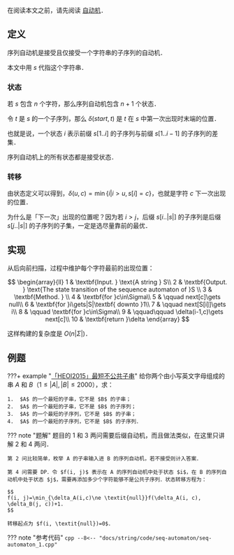 在阅读本文之前，请先阅读 [自动机](../misc/fsm.md)．

## 定义

序列自动机是接受且仅接受一个字符串的子序列的自动机．

本文中用 $s$ 代指这个字符串．

### 状态

若 $s$ 包含 $n$ 个字符，那么序列自动机包含 $n+1$ 个状态．

令 $t$ 是 $s$ 的一个子序列，那么 $\delta(start, t)$ 是 $t$ 在 $s$ 中第一次出现时末端的位置．

也就是说，一个状态 $i$ 表示前缀 $s[1..i]$ 的子序列与前缀 $s[1..i-1]$ 的子序列的差集．

序列自动机上的所有状态都是接受状态．

### 转移

由状态定义可以得到，$\delta(u, c)=\min\{i|i>u,s[i]=c\}$，也就是字符 $c$ 下一次出现的位置．

为什么是「下一次」出现的位置呢？因为若 $i>j$，后缀 $s[i..|s|]$ 的子序列是后缀 $s[j..|s|]$ 的子序列的子集，一定是选尽量靠前的最优．

## 实现

从后向前扫描，过程中维护每个字符最前的出现位置：

$$
\begin{array}{ll}
1 & \textbf{Input. } \text{A string } S\\
2 & \textbf{Output. } \text{The state transition of the sequence automaton of }S \\
3 & \textbf{Method. }  \\
4 & \textbf{for }c\in\Sigma\\
5 & \qquad next[c]\gets null\\
6 & \textbf{for }i\gets|S|\textbf{ downto }1\\
7 & \qquad next[S[i]]\gets i\\
8 & \qquad \textbf{for }c\in\Sigma\\
9 & \qquad\qquad \delta(i-1,c)\gets next[c]\\
10 & \textbf{return }\delta
\end{array}
$$

这样构建的复杂度是 $O(n|\Sigma|)$．

## 例题

???+ example "[「HEOI2015」最短不公共子串](https://loj.ac/problem/2123)"
    给你两个由小写英文字母组成的串 $A$ 和 $B$（$1\le |A|, |B|\le 2000$），求：
    
    1.  $A$ 的一个最短的子串，它不是 $B$ 的子串；
    2.  $A$ 的一个最短的子串，它不是 $B$ 的子序列；
    3.  $A$ 的一个最短的子序列，它不是 $B$ 的子串；
    4.  $A$ 的一个最短的子序列，它不是 $B$ 的子序列．

??? note "题解"
    题目的 1 和 3 两问需要后缀自动机，而且做法类似，在这里只讲解 2 和 4 两问．
    
    第 2 问比较简单，枚举 A 的子串输入进 B 的序列自动机，若不接受则计入答案．
    
    第 4 问需要 DP．令 $f(i, j)$ 表示在 A 的序列自动机中处于状态 $i$，在 B 的序列自动机中处于状态 $j$，需要再添加多少个字符能够不是公共子序列．状态转移方程为：
    
    $$
    f(i, j)=\min_{\delta_A(i,c)\ne \textit{null}}f(\delta_A(i, c), \delta_B(j, c))+1.
    $$
    
    转移起点为 $f(i, \textit{null})=0$．

??? note "参考代码"
    ```cpp
    --8<-- "docs/string/code/seq-automaton/seq-automaton_1.cpp"
    ```
